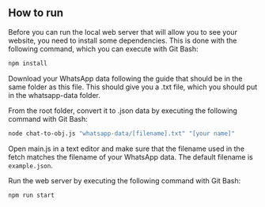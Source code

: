 ## How to run
Before you can run the local web server that will allow you to see your website, you need to install some dependencies. This is done with the following command, which you can execute with Git Bash:
```sh
npm install
```

Download your WhatsApp data following the guide that should be in the same folder as this file. This should give you a .txt file, which you should put in the whatsapp-data folder.

From the root folder, convert it to .json data by executing the following command with Git Bash:
```sh
node chat-to-obj.js "whatsapp-data/[filename].txt" "[your name]"
```

Open main.js in a text editor and make sure that the filename used in the fetch matches the filename of your WhatsApp data. The default filename is `example.json`.

Run the web server by executing the following command with Git Bash:
```sh
npm run start
```
